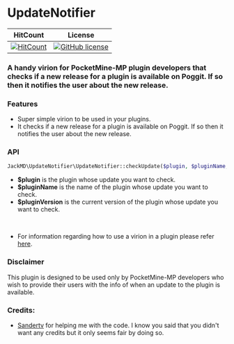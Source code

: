 # UpdateNotifier

| HitCount | License |
|:--:|:--:|
|[![HitCount](http://hits.dwyl.io/JackMD/UpdateNotifier.svg)](http://hits.dwyl.io/JackMD/UpdateNotifier)|[![GitHub license](https://img.shields.io/github/license/JackMD/UpdateNotifier.svg)](https://github.com/JackMD/UpdateNotifier/blob/master/LICENSE)|

### A handy virion for PocketMine-MP plugin developers that checks if a new release for a plugin is available on Poggit. If so then it notifies the user about the new release.

### Features

- Super simple virion to be used in your plugins.
- It checks if a new release for a plugin is available on Poggit. If so then it notifies the user about the new release.

### API

```php
JackMD\UpdateNotifier\UpdateNotifier::checkUpdate($plugin, $pluginName, $pluginVersion);
```

- **$plugin** is the plugin whose update you want to check.
- **$pluginName** is the name of the plugin whose update you want to check.
- **$pluginVersion** is the current version of the plugin whose update you want to check.

<br />

- For information regarding how to use a virion in a plugin please refer [here](https://poggit.github.io/support/virion.html).

### Disclaimer

This plugin is designed to be used only by PocketMine-MP developers who wish to provide their users with the info of when an update to the plugin is available.

### Credits:

- [Sandertv](https://github.com/Sandertv) for helping me with the code. I know you said that you didn't want any credits but it only seems fair by doing so.
